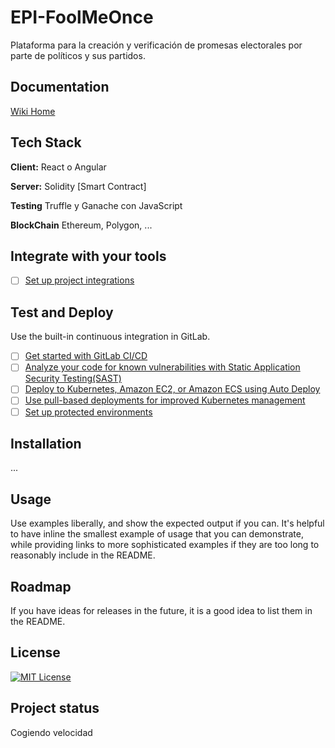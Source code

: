 # EPI-FoolMeOnce

Plataforma para la creación y verificación de promesas electorales por parte de políticos y sus partidos.

## Documentation

[Wiki Home](https://gitlab.com/HP-SCDS/Observatorio/2022-2023/foolmeonce/epi-foolmeonce/-/wikis/home)

## Tech Stack

**Client:** React o Angular

**Server:** Solidity [Smart Contract]

**Testing** Truffle y Ganache con JavaScript

**BlockChain** Ethereum, Polygon, ...

## Integrate with your tools

- [ ] [Set up project integrations](https://gitlab.com/HP-SCDS/Observatorio/2022-2023/foolmeonce/epi-foolmeonce/-/settings/integrations)

## Test and Deploy

Use the built-in continuous integration in GitLab.

- [ ] [Get started with GitLab CI/CD](https://docs.gitlab.com/ee/ci/quick_start/index.html)
- [ ] [Analyze your code for known vulnerabilities with Static Application Security Testing(SAST)](https://docs.gitlab.com/ee/user/application_security/sast/)
- [ ] [Deploy to Kubernetes, Amazon EC2, or Amazon ECS using Auto Deploy](https://docs.gitlab.com/ee/topics/autodevops/requirements.html)
- [ ] [Use pull-based deployments for improved Kubernetes management](https://docs.gitlab.com/ee/user/clusters/agent/)
- [ ] [Set up protected environments](https://docs.gitlab.com/ee/ci/environments/protected_environments.html)

## Installation

...

## Usage

Use examples liberally, and show the expected output if you can. It's helpful to have inline the smallest example of usage that you can demonstrate, while providing links to more sophisticated examples if they are too long to reasonably include in the README.

## Roadmap

If you have ideas for releases in the future, it is a good idea to list them in the README.

## License

[![MIT License](https://img.shields.io/badge/License-MIT-green.svg)](https://choosealicense.com/licenses/mit/)

## Project status

Cogiendo velocidad
